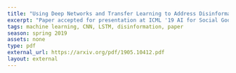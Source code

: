 ```yaml
---
title: "Using Deep Networks and Transfer Learning to Address Disinformation"
excerpt: "Paper accepted for presentation at ICML '19 AI for Social Good Workshop. The project tested an ensemble CNN-LSTM pipeline for text classification."
tags: machine learning, CNN, LSTM, disinformation, paper
season: spring 2019
assets: none
type: pdf
external_url: https://arxiv.org/pdf/1905.10412.pdf
layout: external
---
```


